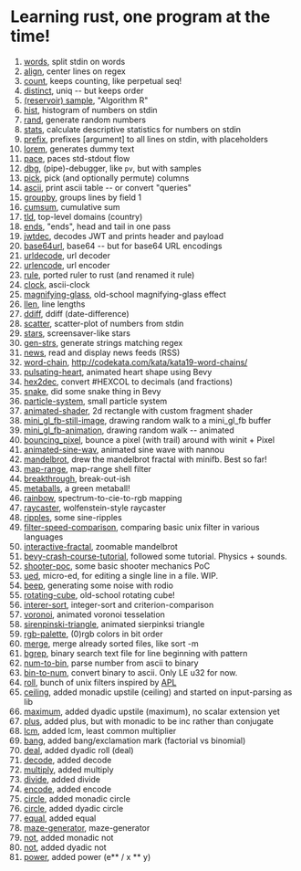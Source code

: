 # Learning rust, one program at the time!

1. [words](https://github.com/folkol/words), split stdin on words
2. [align](./align), center lines on regex
3. [count](./count), keeps counting, like perpetual seq!
4. [distinct](./distinct), uniq -- but keeps order
5. [(reservoir) sample](./sample), "Algorithm R"
6. [hist](./hist), histogram of numbers on stdin
7. [rand](./rand), generate random numbers
8. [stats](./stats), calculate descriptive statistics for numbers on stdin
9. [prefix](./prefix), prefixes [argument] to all lines on stdin, with placeholders
10. [lorem](./lorem), generates dummy text
11. [pace](./pace), paces std-stdout flow
12. [dbg](./dbg), (pipe)-debugger, like `pv`, but with samples
13. [pick](./pick), pick (and optionally permute) columns
14. [ascii](./ascii), print ascii table -- or convert "queries"
15. [groupby](./groupby), groups lines by field 1
16. [cumsum](./cumsum), cumulative sum
17. [tld](./tld), top-level domains (country)
18. [ends](./ends), "ends", head and tail in one pass
19. [jwtdec](./jwtdec), decodes JWT and prints header and payload
20. [base64url](./base64url), base64 -- but for base64 URL encodings
21. [urldecode](./urldecode), url decoder
22. [urlencode](./urlencode), url encoder
23. [rule](./rule), ported ruler to rust (and renamed it rule)
24. [clock](https://github.com/folkol/misc/tree/master/pixel-poking/clock), ascii-clock
25. [magnifying-glass](https://github.com/folkol/misc/tree/master/pixel-poking/magnifying-glass), old-school magnifying-glass effect
26. [llen](./llen), line lengths
27. [ddiff](./ddiff), ddiff (date-difference)
28. [scatter](./scatter), scatter-plot of numbers from stdin
28. [stars](https://github.com/folkol/misc/tree/master/pixel-poking/stars), screensaver-like stars
29. [gen-strs](./gen-strs), generate strings matching regex
30. [news](./news), read and display news feeds (RSS)
31. [word-chain](https://github.com/folkol/misc/tree/master/pixel-poking/word-chain), http://codekata.com/kata/kata19-word-chains/
32. [pulsating-heart](https://github.com/folkol/misc/tree/master/pixel-poking/bunch-o-bevy-apps/pulsating-heart), animated heart shape using Bevy
33. [hex2dec](./hex2num), convert #HEXCOL to decimals (and fractions)
34. [snake](https://github.com/folkol/misc/tree/master/pixel-poking/bunch-o-bevy-apps/snake), did some snake thing in Bevy
35. [particle-system](https://github.com/folkol/misc/tree/master/pixel-poking/bunch-o-bevy-apps/particle-system), small particle system
36. [animated-shader](https://github.com/folkol/misc/tree/master/pixel-poking/bunch-o-bevy-apps/animated-shader), 2d rectangle with custom fragment shader
37. [mini_gl_fb-still-image](https://github.com/folkol/misc/tree/master/pixel-poking/pixel-poker/mini_gl_fb-still-image), drawing random walk to a mini_gl_fb buffer
38. [mini_gl_fb-animation](https://github.com/folkol/misc/tree/master/pixel-poking/pixel-poker/mini_gl_fb-animation), drawing random walk -- animated
39. [bouncing_pixel](https://github.com/folkol/misc/tree/master/pixel-poking/pixel-poker/bouncing_pixel), bounce a pixel (with trail) around with winit + Pixel
40. [animated-sine-wav](https://github.com/folkol/tutorials/tree/master/nannou-simple-window), animated sine wave with nannou
41. [mandelbrot](https://github.com/folkol/misc/tree/master/pixel-poking/pixel-poker/mandelbrot), drew the mandelbrot fractal with minifb. Best so far!
42. [map-range](./map-range), map-range shell filter
43. [breakthrough](https://github.com/folkol/misc/tree/master/pixel-poking/bunch-o-bevy-apps/breakthrough), break-out-ish
44. [metaballs](https://github.com/folkol/misc/tree/master/pixel-poking/bunch-o-bevy-apps/metaballs), a green metaball!
45. [rainbow](https://github.com/folkol/misc/tree/master/pixel-poking/rainbow), spectrum-to-cie-to-rgb mapping
46. [raycaster](https://github.com/folkol/misc/tree/master/pixel-poking/raycaster), wolfenstein-style raycaster
47. [ripples](https://github.com/folkol/misc/tree/master/pixel-poking/ripples), some sine-ripples
48. [filter-speed-comparison](https://github.com/folkol/misc/tree/master/pixel-poking/filter-performance), comparing basic unix filter in various languages
49. [interactive-fractal](https://github.com/folkol/misc/tree/master/pixel-poking/bunch-o-bevy-apps/interactive-fractal), zoomable mandelbrot
50. [bevy-crash-course-tutorial](https://github.com/folkol/misc/tree/master/pixel-poking/bunch-o-bevy-apps/bevy-crash-course), followed some tutorial. Physics + sounds.
51. [shooter-poc](https://github.com/folkol/misc/tree/master/pixel-poking/bunch-o-bevy-apps/shooter), some basic shooter mechanics PoC
52. [ued](./ued), micro-ed, for editing a single line in a file. WIP.
53. [beep](./beep), generating some noise with rodio
54. [rotating-cube](https://github.com/folkol/misc/tree/master/pixel-poking/rotating-cube), old-school rotating cube!
55. [interer-sort](https://github.com/folkol/misc/tree/master/integer-sort), integer-sort and criterion-comparison
56. [voronoi](https://github.com/folkol/misc/tree/master/bunch-o-bevy-apps), animated voronoi tesselation
57. [sirenpinski-triangle](https://github.com/folkol/misc/tree/master/pixel-poking/sierpinski-triangle), animated sierpinksi triangle
58. [rgb-palette](https://github.com/folkol/misc/tree/master/pixel-poking/rgb-palette), (0)rgb colors in bit order
59. [merge](./merge), merge already sorted files, like sort -m
60. [bgrep](./bgrep), binary search text file for line beginning with pattern
61. [num-to-bin](./num-to-bin), parse number from ascii to binary
62. [bin-to-num](./bin-to-num), convert binary to ascii. Only LE u32 for now.
63. [roll](https://github.com/folkol/apl-inspired-filters/tree/master/roll), bunch of unix filters inspired by [APL](https://aplwiki.com/wiki/Mnemonics)
64. [ceiling](https://github.com/folkol/apl-inspired-filters/tree/master/upstile), added monadic upstile (ceiling) and started on input-parsing as lib
65. [maximum](https://github.com/folkol/apl-inspired-filters/tree/master/upstile), added dyadic upstile (maximum), no scalar extension yet
66. [plus](https://github.com/folkol/apl-inspired-filters/tree/master/plus), added plus, but with monadic to be inc rather than conjugate
67. [lcm](https://github.com/folkol/apl-inspired-filters/tree/master/lcm), added lcm, least common multiplier
68. [bang](https://github.com/folkol/apl-inspired-filters/tree/master/bang), added bang/exclamation mark (factorial vs binomial)
69. [deal](https://github.com/folkol/apl-inspired-filters/tree/master/deal), added dyadic roll (deal)
70. [decode](https://github.com/folkol/apl-inspired-filters/tree/master/decode), added decode
71. [multiply](https://github.com/folkol/apl-inspired-filters/tree/master/multiply), added multiply
72. [divide](https://github.com/folkol/apl-inspired-filters/tree/master/divide), added divide
73. [encode](https://github.com/folkol/apl-inspired-filters/tree/master/encode), added encode
74. [circle](https://github.com/folkol/apl-inspired-filters/tree/master/circle), added monadic circle
75. [circle](https://github.com/folkol/apl-inspired-filters/tree/master/circle), added dyadic circle
76. [equal](https://github.com/folkol/apl-inspired-filters/tree/master/equal), added equal
77. [maze-generator](https://github.com/folkol/misc/tree/master/pixel-poking/maze-generator), maze-generator
78. [not](https://github.com/folkol/apl-inspired-filters/tree/master/not), added monadic not
79. [not](https://github.com/folkol/apl-inspired-filters/tree/master/not), added dyadic not
80. [power](https://github.com/folkol/apl-inspired-filters/tree/master/power), added power (e** / x ** y)
